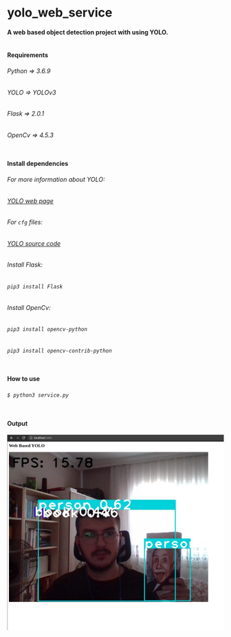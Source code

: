 # yolo_web_service
#### A web based object detection project with using YOLO.<br></br>

#### Requirements
###### Python => 3.6.9
###### YOLO => YOLOv3
###### Flask => 2.0.1
###### OpenCv => 4.5.3<br></br>

#### Install dependencies
###### For more information about YOLO:
###### [YOLO web page](https://pjreddie.com/darknet/yolo/)
###### For `cfg` files: 
###### [YOLO source code](https://github.com/pjreddie/darknet)

###### Install Flask:
###### `pip3 install Flask`

###### Install OpenCv:
###### `pip3 install opencv-python`
###### `pip3 install opencv-contrib-python`<br></br>

#### How to use
###### `$ python3 service.py`<br></br>

#### Output
![](https://github.com/Kucukcollu/yolo_web_service/blob/master/images/screenshot.png)<br></br>
